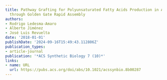 ```yaml
---
title: Pathway Grafting for Polyunsaturated Fatty Acids Production in Ashbya gossypii
  through Golden Gate Rapid Assembly
authors:
- Rodrigo Ledesma-Amaro
- Alberto Jiménez
- José Luis Revuelta
date: '2018-01-01'
publishDate: '2024-09-16T15:49:43.112806Z'
publication_types:
- article-journal
publication: '*ACS Synthetic Biology 7 (10)*'
links:
- name: URL
  url: https://pubs.acs.org/doi/abs/10.1021/acssynbio.8b00287
---
```

